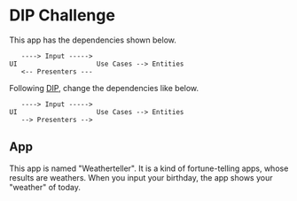 # DIP Challenge

This app has the dependencies shown below.

```
   ----> Input ----->
UI                    Use Cases --> Entities
   <-- Presenters ---

```

Following [DIP](https://en.wikipedia.org/wiki/Dependency_inversion_principle), change the dependencies like below.

```
   ----> Input ----->
UI                    Use Cases --> Entities
   --> Presenters -->
```

## App

This app is named "Weatherteller". It is a kind of fortune-telling apps, whose results are weathers. When you input your birthday, the app shows your "weather" of today.
